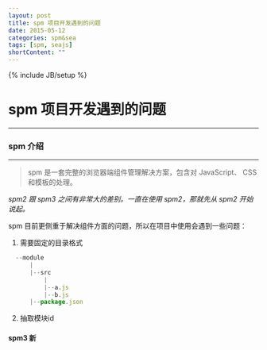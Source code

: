 ```yaml
---
layout: post
title: spm 项目开发遇到的问题
date: 2015-05-12
categories: spm&sea
tags: [spm, seajs]
shortContent: ""
---
```

{% include JB/setup %}

# spm 项目开发遇到的问题
----

### spm 介绍
---
> spm 是一套完整的浏览器端组件管理解决方案，包含对 JavaScript、 CSS 和模板的处理。

*spm2 跟 spm3 之间有非常大的差别。一直在使用 spm2，那就先从 spm2 开始说起。*

spm 目前更侧重于解决组件方面的问题，所以在项目中使用会遇到一些问题：

1. 需要固定的目录格式

```javascript
  --module
      |
      |--src
          |
          |--a.js
          |--b.js
      |--package.json
```

<!--break-->

2. 抽取模块id


#### spm3 新























